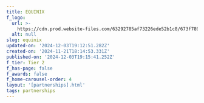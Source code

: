 ```yaml
---
title: EQUINIX
f_logo:
  url: >-
    https://cdn.prod.website-files.com/63292785af73226ede52b1c8/673f789d194e2245af38f315__EQUINIX%25201.svg
  alt: null
slug: equinix
updated-on: '2024-12-03T19:12:51.282Z'
created-on: '2024-11-21T18:14:53.331Z'
published-on: '2024-12-03T19:15:41.252Z'
f_tier: Tier 2
f_has-page: false
f_awards: false
f_home-carousel-order: 4
layout: '[partnerships].html'
tags: partnerships
---
```



